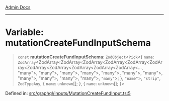 [Admin Docs](/)

***

# Variable: mutationCreateFundInputSchema

> `const` **mutationCreateFundInputSchema**: `ZodObject`\<`Pick`\<\{ `name`: `ZodArray`\<ZodArray\<ZodArray\<ZodArray\<ZodArray\<ZodArray\<ZodArray\<ZodArray\<ZodArray\<ZodArray\<ZodArray\<ZodArray\<..., "many"\>, "many"\>, "many"\>, "many"\>, "many"\>, "many"\>, "many"\>, "many"\>, "many"\>, "many"\>, "many"\>, `"many"`\>; \}, `"name"`\>, `"strip"`, `ZodTypeAny`, \{ `name`: `unknown`[]; \}, \{ `name`: `unknown`[]; \}\>

Defined in: [src/graphql/inputs/MutationCreateFundInput.ts:5](https://github.com/PratapRathi/talawa-api/blob/8547a42c99c7a44be459745d0018a2deccfb1f66/src/graphql/inputs/MutationCreateFundInput.ts#L5)
